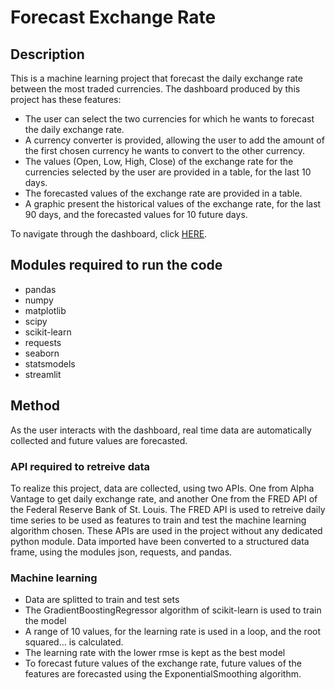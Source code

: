 # Forecast Exchange Rate

## Description
This is a machine learning project that forecast the daily exchange rate between the most traded currencies. 
The dashboard produced by this project has these features:
* The user can select the two currencies for which he wants to forecast the daily exchange rate.
* A currency converter is provided, allowing the user to add the amount of the first chosen currency he wants to convert to the other currency.
* The values (Open, Low, High, Close) of the exchange rate for the currencies selected by the user
are provided in a table, for the last 10 days.
* The forecasted values of the exchange rate are provided in a table.
* A graphic present the historical values of the exchange rate, for the last 90 days, and the forecasted values for 10 future days.

To navigate through the dashboard, click [HERE](https://raulincadet-forex-forex-forecast-gk6cpq.streamlitapp.com/).

## Modules required to run the code
* pandas
* numpy
* matplotlib
* scipy
* scikit-learn
* requests
* seaborn
* statsmodels
* streamlit

## Method

As the user interacts with the dashboard, real time data are automatically collected and future values are forecasted.

### API required to retreive data
To realize this project, data are collected, using two APIs. One from Alpha Vantage to get daily exchange rate, and another One
from the FRED API of the Federal Reserve Bank of St. Louis. The FRED API is used to retreive daily time series to be used as features
to train and test the machine learning algorithm chosen. These APIs are used in the project without any dedicated python module. Data imported
have been converted to a structured data frame, using the modules json, requests, and pandas.

### Machine learning
* Data are splitted to train and test sets
* The GradientBoostingRegressor algorithm of scikit-learn is used to train the model
* A range of 10 values, for the learning rate is used in a loop, and the root squared... is calculated.
* The learning rate with the lower rmse is kept as the best model
* To forecast future values of the exchange rate, future values of the features are forecasted using the ExponentialSmoothing
algorithm.



